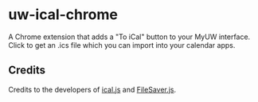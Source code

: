 # uw-ical-chrome

A Chrome extension that adds a "To iCal" button to your MyUW interface. Click to get an .ics file which you can import into your calendar apps. 

## Credits

Credits to the developers of [ical.js](https://github.com/mozilla-comm/ical.js) and [FileSaver.js](https://github.com/eligrey/FileSaver.js).
